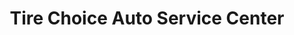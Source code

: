---
title: "Tire Choice Auto Service Center"
url: /alameda/tire-choice-auto-service-center/
shop: Autowerkstatt
---